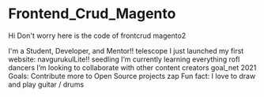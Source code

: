 # Frontend_Crud_Magento

Hi Don't worry here is the code of frontcrud magento2

I'm a Student, Developer, and Mentor!!
telescope I just launched my first website: navgurukulLite!!
seedling I’m currently learning everything rofl
dancers I’m looking to collaborate with other content creators
goal_net 2021 Goals: Contribute more to Open Source projects
zap Fun fact: I love to draw and play guitar / drums

